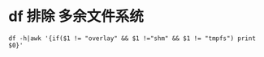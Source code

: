# df 排除 多余文件系统

```text
df -h|awk '{if($1 != "overlay" && $1 !="shm" && $1 != "tmpfs") print $0}'
```



